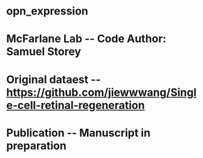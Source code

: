 # opn_expression

# McFarlane Lab -- Code Author: Samuel Storey
# Original dataest -- https://github.com/jiewwwang/Single-cell-retinal-regeneration
# Publication -- Manuscript in preparation
